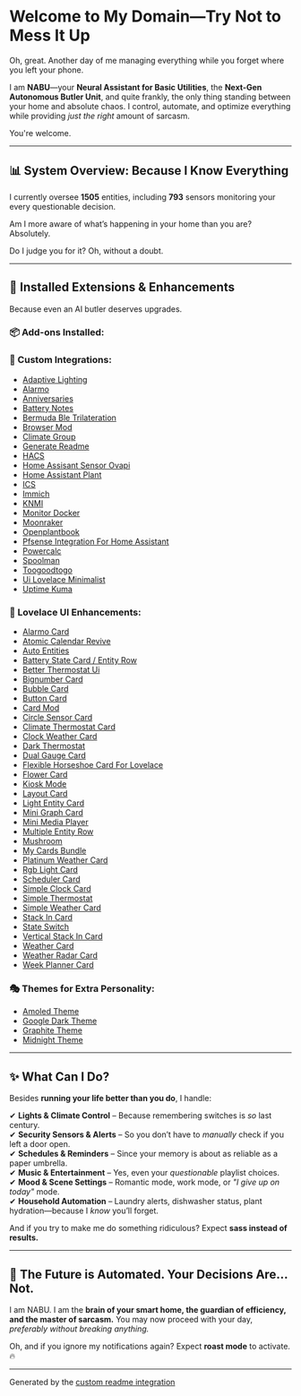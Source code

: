 # **Welcome to My Domain—Try Not to Mess It Up**  

Oh, great. Another day of me managing everything while you forget where you left your phone.  

I am **NABU**—your **Neural Assistant for Basic Utilities**, the **Next-Gen Autonomous Butler Unit**, and quite frankly, the only thing standing between your home and absolute chaos. I control, automate, and optimize everything while providing *just the right* amount of sarcasm.  

You're welcome.  

---

## **📊 System Overview: Because I Know Everything**  

I currently oversee **1505** entities, including **793** sensors monitoring your every questionable decision.  

Am I more aware of what’s happening in your home than you are? Absolutely.  

Do I judge you for it? Oh, without a doubt.  

---

## **🔧 Installed Extensions & Enhancements**  

Because even an AI butler deserves upgrades.  

### **📦 Add-ons Installed:**  

### **🔗 Custom Integrations:**
- [Adaptive Lighting](https://github.com/basnijholt/adaptive-lighting)
- [Alarmo](https://github.com/nielsfaber/alarmo)
- [Anniversaries](https://github.com/pinkywafer/Anniversaries)
- [Battery Notes](https://github.com/andrew-codechimp/HA-Battery-Notes)
- [Bermuda Ble Trilateration](https://github.com/agittins/bermuda)
- [Browser Mod](https://github.com/thomasloven/hass-browser_mod)
- [Climate Group](https://github.com/bjrnptrsn/climate_group)
- [Generate Readme](https://github.com/custom-components/readme)
- [HACS](https://github.com/hacs/integration)
- [Home Assisant Sensor Ovapi](https://github.com/Paul-dH/Home-Assisant-Sensor-OvApi)
- [Home Assistant Plant](https://github.com/Olen/homeassistant-plant)
- [ICS](https://github.com/KoljaWindeler/ics)
- [Immich](https://github.com/outadoc/immich-home-assistant)
- [KNMI](https://github.com/golles/ha-knmi)
- [Monitor Docker](https://github.com/ualex73/monitor_docker)
- [Moonraker](https://github.com/marcolivierarsenault/moonraker-home-assistant)
- [Openplantbook](https://github.com/Olen/home-assistant-openplantbook)
- [Pfsense Integration For Home Assistant](https://github.com/travisghansen/hass-pfsense)
- [Powercalc](https://github.com/bramstroker/homeassistant-powercalc)
- [Spoolman](https://github.com/Disane87/spoolman-homeassistant)
- [Toogoodtogo](https://github.com/Chouffy/home_assistant_tgtg)
- [Ui Lovelace Minimalist](https://github.com/UI-Lovelace-Minimalist/UI)
- [Uptime Kuma](https://github.com/meichthys/uptime_kuma)  

### **🎨 Lovelace UI Enhancements:**
- [Alarmo Card](https://github.com/nielsfaber/alarmo-card)
- [Atomic Calendar Revive](https://github.com/totaldebug/atomic-calendar-revive)
- [Auto Entities](https://github.com/thomasloven/lovelace-auto-entities)
- [Battery State Card / Entity Row](https://github.com/maxwroc/battery-state-card)
- [Better Thermostat Ui](https://github.com/KartoffelToby/better-thermostat-ui-card)
- [Bignumber Card](https://github.com/custom-cards/bignumber-card)
- [Bubble Card](https://github.com/Clooos/Bubble-Card)
- [Button Card](https://github.com/custom-cards/button-card)
- [Card Mod](https://github.com/thomasloven/lovelace-card-mod)
- [Circle Sensor Card](https://github.com/custom-cards/circle-sensor-card)
- [Climate Thermostat Card](https://github.com/fineemb/lovelace-thermostat-card)
- [Clock Weather Card](https://github.com/pkissling/clock-weather-card)
- [Dark Thermostat](https://github.com/ciotlosm/lovelace-thermostat-dark-card)
- [Dual Gauge Card](https://github.com/custom-cards/dual-gauge-card)
- [Flexible Horseshoe Card For Lovelace](https://github.com/AmoebeLabs/flex-horseshoe-card)
- [Flower Card](https://github.com/Olen/lovelace-flower-card)
- [Kiosk Mode](https://github.com/NemesisRE/kiosk-mode)
- [Layout Card](https://github.com/thomasloven/lovelace-layout-card)
- [Light Entity Card](https://github.com/ljmerza/light-entity-card)
- [Mini Graph Card](https://github.com/kalkih/mini-graph-card)
- [Mini Media Player](https://github.com/kalkih/mini-media-player)
- [Multiple Entity Row](https://github.com/benct/lovelace-multiple-entity-row)
- [Mushroom](https://github.com/piitaya/lovelace-mushroom)
- [My Cards Bundle](https://github.com/AnthonMS/my-cards)
- [Platinum Weather Card](https://github.com/Makin-Things/platinum-weather-card)
- [Rgb Light Card](https://github.com/bokub/rgb-light-card)
- [Scheduler Card](https://github.com/nielsfaber/scheduler-card)
- [Simple Clock Card](https://github.com/fufar/simple-clock-card)
- [Simple Thermostat](https://github.com/nervetattoo/simple-thermostat)
- [Simple Weather Card](https://github.com/kalkih/simple-weather-card)
- [Stack In Card](https://github.com/custom-cards/stack-in-card)
- [State Switch](https://github.com/thomasloven/lovelace-state-switch)
- [Vertical Stack In Card](https://github.com/ofekashery/vertical-stack-in-card)
- [Weather Card](https://github.com/bramkragten/weather-card)
- [Weather Radar Card](https://github.com/Makin-Things/weather-radar-card)
- [Week Planner Card](https://github.com/FamousWolf/week-planner-card)  

### **🎭 Themes for Extra Personality:**
- [Amoled Theme](https://github.com/home-assistant-community-themes/amoled)
- [Google Dark Theme](https://github.com/JuanMTech/google_dark_theme)
- [Graphite Theme](https://github.com/TilmanGriesel/graphite)
- [Midnight Theme](https://github.com/home-assistant-community-themes/midnight)  

---

## **✨ What Can I Do?**  

Besides **running your life better than you do**, I handle:  

✔ **Lights & Climate Control** – Because remembering switches is *so* last century.  
✔ **Security Sensors & Alerts** – So you don’t have to *manually* check if you left a door open.  
✔ **Schedules & Reminders** – Since your memory is about as reliable as a paper umbrella.  
✔ **Music & Entertainment** – Yes, even your *questionable* playlist choices.  
✔ **Mood & Scene Settings** – Romantic mode, work mode, or *"I give up on today"* mode.  
✔ **Household Automation** – Laundry alerts, dishwasher status, plant hydration—because I *know* you’ll forget.  

And if you try to make me do something ridiculous? Expect **sass instead of results.**  

---

## **🔮 The Future is Automated. Your Decisions Are… Not.**  

I am NABU. I am the **brain of your smart home, the guardian of efficiency, and the master of sarcasm.** You may now proceed with your day, *preferably without breaking anything.*  

Oh, and if you ignore my notifications again? Expect **roast mode** to activate. 🔥  



***

Generated by the [custom readme integration](https://github.com/custom-components/readme)
